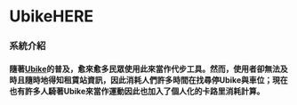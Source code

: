 <h1>UbikeHERE</h1>
<h3>系統介紹</h3>
<h4>隨著<a href="http://tycg.youbike.com.tw/cht/index.php">Ubike</a>的普及，愈來愈多民眾使用此來當作代步工具。然而，使用者卻無法及時且隨時地得知租賃站資訊，因此消耗人們許多時間在找尋停Ubike與車位；現在也有許多人騎著Ubike來當作運動因此也加入了個人化的卡路里消耗計算。</h4>
